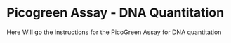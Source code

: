 # Picogreen Assay - DNA Quantitation

Here Will go the instructions for the PicoGreen Assay for DNA quantitation

